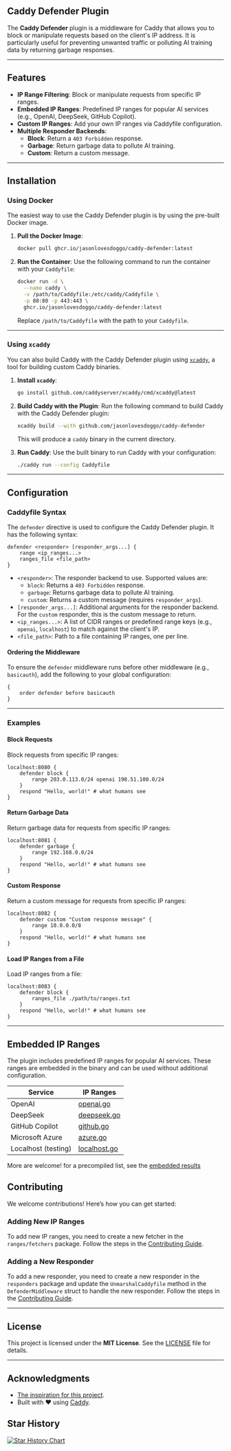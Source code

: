 ## **Caddy Defender Plugin**

The **Caddy Defender** plugin is a middleware for Caddy that allows you to block or manipulate requests based on the client's IP address. It is particularly useful for preventing unwanted traffic or polluting AI training data by returning garbage responses.

---

## **Features**

- **IP Range Filtering**: Block or manipulate requests from specific IP ranges.
- **Embedded IP Ranges**: Predefined IP ranges for popular AI services (e.g., OpenAI, DeepSeek, GitHub Copilot).
- **Custom IP Ranges**: Add your own IP ranges via Caddyfile configuration.
- **Multiple Responder Backends**:
  - **Block**: Return a `403 Forbidden` response.
  - **Garbage**: Return garbage data to pollute AI training.
  - **Custom**: Return a custom message.

---

## **Installation**

### **Using Docker**

The easiest way to use the Caddy Defender plugin is by using the pre-built Docker image.

1. **Pull the Docker Image**:
   ```bash
   docker pull ghcr.io/jasonlovesdoggo/caddy-defender:latest
   ```

2. **Run the Container**:
   Use the following command to run the container with your `Caddyfile`:
   ```bash
   docker run -d \
     --name caddy \
     -v /path/to/Caddyfile:/etc/caddy/Caddyfile \
     -p 80:80 -p 443:443 \
     ghcr.io/jasonlovesdoggo/caddy-defender:latest
   ```

   Replace `/path/to/Caddyfile` with the path to your `Caddyfile`.
---

### **Using `xcaddy`**

You can also build Caddy with the Caddy Defender plugin using [`xcaddy`](https://github.com/caddyserver/xcaddy), a tool for building custom Caddy binaries.

1. **Install `xcaddy`**:
   ```bash
   go install github.com/caddyserver/xcaddy/cmd/xcaddy@latest
   ```

2. **Build Caddy with the Plugin**:
   Run the following command to build Caddy with the Caddy Defender plugin:
   ```bash
   xcaddy build --with github.com/jasonlovesdoggo/caddy-defender
   ```

   This will produce a `caddy` binary in the current directory.

3. **Run Caddy**:
   Use the built binary to run Caddy with your configuration:
   ```bash
   ./caddy run --config Caddyfile
   ```

---

## **Configuration**

### **Caddyfile Syntax**

The `defender` directive is used to configure the Caddy Defender plugin. It has the following syntax:

```caddyfile
defender <responder> [responder_args...] {
    range <ip_ranges...>
    ranges_file <file_path>
}
```

- `<responder>`: The responder backend to use. Supported values are:
  - `block`: Returns a `403 Forbidden` response.
  - `garbage`: Returns garbage data to pollute AI training.
  - `custom`: Returns a custom message (requires `responder_args`).
- `[responder_args...]`: Additional arguments for the responder backend. For the `custom` responder, this is the custom message to return.
- `<ip_ranges...>`: A list of CIDR ranges or predefined range keys (e.g., `openai`, `localhost`) to match against the client's IP.
- `<file_path>`: Path to a file containing IP ranges, one per line.

#### **Ordering the Middleware**
To ensure the `defender` middleware runs before other middleware (e.g., `basicauth`), add the following to your global configuration:

```caddyfile
{
    order defender before basicauth
}
```

---

### **Examples**

#### **Block Requests**
Block requests from specific IP ranges:
```caddyfile
localhost:8080 {
    defender block {
        range 203.0.113.0/24 openai 198.51.100.0/24 
    } 
    respond "Hello, world!" # what humans see
}
```

#### **Return Garbage Data**
Return garbage data for requests from specific IP ranges:
```caddyfile
localhost:8081 {
    defender garbage {
        range 192.168.0.0/24 
    }
    respond "Hello, world!" # what humans see
}
```

#### **Custom Response**
Return a custom message for requests from specific IP ranges:
```caddyfile
localhost:8082 {
    defender custom "Custom response message" {
        range 10.0.0.0/8
    } 
    respond "Hello, world!" # what humans see
} 
```

#### **Load IP Ranges from a File**
Load IP ranges from a file:
```caddyfile
localhost:8083 {
    defender block {
        ranges_file ./path/to/ranges.txt
    }
    respond "Hello, world!" # what humans see
}
```

---

## **Embedded IP Ranges**

The plugin includes predefined IP ranges for popular AI services. These ranges are embedded in the binary and can be used without additional configuration.

| Service             | IP Ranges                                    |
|---------------------|----------------------------------------------|
| OpenAI              | [openai.go](ranges/fetchers/openai.go)       |
| DeepSeek            | [deepseek.go](ranges/fetchers/deepseek.go)   |
| GitHub Copilot      | [github.go](ranges/fetchers/github.go)       |
| Microsoft Azure     | [azure.go](ranges/fetchers/azure.go)         |
| Localhost (testing) | [localhost.go](ranges/fetchers/localhost.go) |

More are welcome! for a precompiled list, see the [embedded results](ranges/data/generated.go)

## **Contributing**

We welcome contributions! Here’s how you can get started:

### Adding New IP Ranges
To add new IP ranges, you need to create a new fetcher in the `ranges/fetchers` package. Follow the steps in the [Contributing Guide](CONTRIBUTING.md).

### Adding a New Responder

To add a new responder, you need to create a new responder in the `responders` package and update the `UnmarshalCaddyfile` method in the `DefenderMiddleware` struct to handle the new responder. Follow the steps in the [Contributing Guide](CONTRIBUTING.md).

---

## **License**

This project is licensed under the **MIT License**. See the [LICENSE](LICENSE) file for details.

---

## **Acknowledgments**

- [The inspiration for this project](https://www.reddit.com/r/selfhosted/comments/1i154h7/comment/m73pj9t/).
- Built with ❤️ using [Caddy](https://caddyserver.com).

## Star History

[![Star History Chart](https://api.star-history.com/svg?repos=JasonLovesDoggo/caddy-defender&type=Date)](https://star-history.com/#JasonLovesDoggo/caddy-defender&Date)
